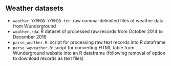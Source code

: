 ## Weather datasets

* `weather_YYMMDD-YYMMDD.txt`: raw comma-delimited files of weather data from Wunderground
* `weather.rda`: R dataset of processed raw records from October 2014 to December 2016
* `parse_weather.R`: script for processing raw text records into R dataframe
* `parse_wgweather.R`: script for converting HTML table from Wunderground website into an R dataframe (following removal of option to download records as text files)